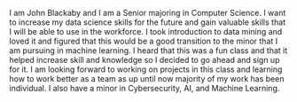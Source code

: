 I am John Blackaby and I am a Senior majoring in Computer Science. I want to increase my data science skills for the future and gain valuable skills that I will be able to use in the workforce. I took introduction to data mining and loved it and figured that this would be a good transition to the minor that I am pursuing in machine learning. I heard that this was a fun class and that it helped increase skill and knowledge so I decided to go ahead and sign up for it. I am looking forward to working on projects in this class and learning how to work better as a team as up until now majority of my work has been individual. I also have a minor in Cybersecurity, AI, and Machine Learning.


